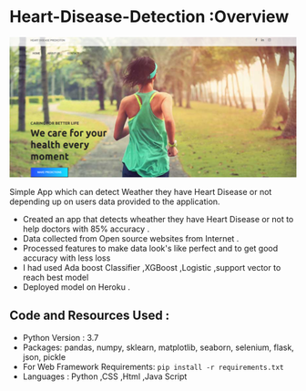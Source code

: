# Heart-Disease-Detection :Overview
![](Images/45.png)

Simple App which can detect Weather they have Heart Disease or not depending up on users data provided to the application.
* Created an app that detects wheather they have Heart Disease or not to help doctors with 85% accuracy .
* Data collected from Open source websites from Internet .
* Processed features to make data look's like perfect and to get good accuracy with less loss
* I had used Ada boost Classifier ,XGBoost ,Logistic ,support vector to reach best model
* Deployed model on Heroku .

## Code and Resources Used :
* Python Version : 3.7
* Packages: pandas, numpy, sklearn, matplotlib, seaborn, selenium, flask, json, pickle
* For Web Framework Requirements: `pip install -r requirements.txt`
* Languages : Python ,CSS ,Html ,Java Script
